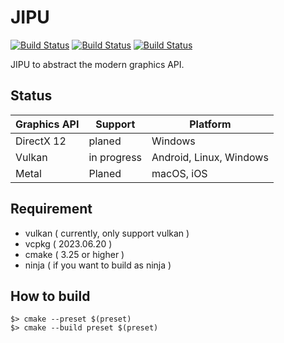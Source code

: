 # JIPU

[![Build Status](https://github.com/gandis0713/jipu/workflows/Android/badge.svg)](https://github.com/gandis0713/jipu/workflows/Android/badge.svg)
[![Build Status](https://github.com/gandis0713/jipu/workflows/macOS/badge.svg)](https://github.com/gandis0713/jipu/workflows/macOS/badge.svg)
[![Build Status](https://github.com/gandis0713/jipu/workflows/Windows/badge.svg)](https://github.com/gandis0713/jipu/workflows/Windows/badge.svg)

JIPU to abstract the modern graphics API.

## Status
|Graphics API| Support | Platform |
|-|-|-|
|DirectX 12 | planed | Windows |
|Vulkan| in progress | Android, Linux, Windows |
|Metal | Planed | macOS, iOS |

## Requirement

- vulkan ( currently, only support vulkan )
- vcpkg ( 2023.06.20 )
- cmake ( 3.25 or higher )
- ninja ( if you want to build as ninja )

## How to build
```shell
$> cmake --preset $(preset)
$> cmake --build preset $(preset)
```
